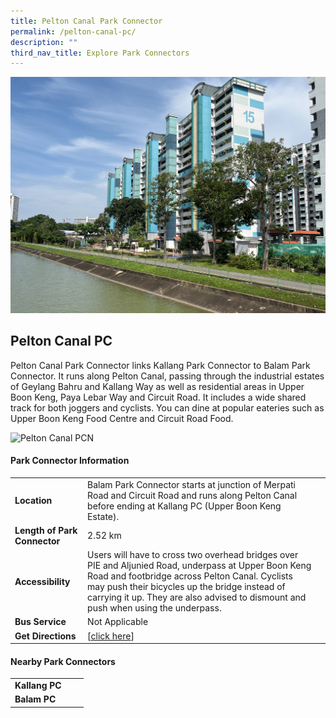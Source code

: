```yaml
---
title: Pelton Canal Park Connector
permalink: /pelton-canal-pc/
description: ""
third_nav_title: Explore Park Connectors
---
```

![Pelton Canal PCN](/images/Pelton%20Canal%20PCN%204.jpg)

## Pelton Canal PC

Pelton Canal Park Connector links Kallang Park Connector to Balam Park Connector. It runs along Pelton Canal, passing through the industrial estates of Geylang Bahru and Kallang Way as well as residential areas in Upper Boon Keng, Paya Lebar Way and Circuit Road. It includes a wide shared track for both joggers and cyclists. You can dine at popular eateries such as Upper Boon Keng Food Centre and Circuit Road Food.

![Pelton Canal PCN](/images/pelton%20pcn%205.jpg)

#### Park Connector Information

|  |  |  |
| -------- | -------- | -------- |
| **Location** | Balam Park Connector starts at junction of Merpati Road and Circuit Road and runs along Pelton Canal before ending at Kallang PC (Upper Boon Keng Estate).|  |
| **Length of Park Connector** | 2.52 km   |  |
| **Accessibility** | Users will have to cross two overhead bridges over PIE and Aljunied Road, underpass at Upper Boon Keng Road and footbridge across Pelton Canal. Cyclists may push their bicycles up the bridge instead of carrying it up. They are also advised to dismount and push when using the underpass. | |
| **Bus Service** | Not Applicable | |
| **Get Directions** |  [[click here](https://www.onemap.gov.sg/main/v2/?lat=1.3156646861949133&lng=103.87030626292639)] | |



#### Nearby Park Connectors

|   |  |  |
| -------- | -------- | -------- |
| **Kallang PC** | | |
| **Balam PC** | | |